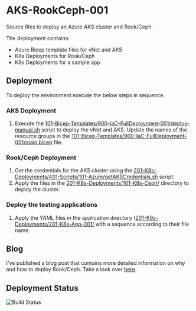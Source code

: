 # AKS-RookCeph-001
Source files to deploy an Azure AKS cluster and Rook/Ceph.

The deployment contains:
* Azure Bicep template files for vNet and AKS
* K8s Deployments for Rook/Ceph
* K8s Deployments for a sample app

## Deployment
To deploy the environment execute the below steps in sequence.

### AKS Deployment
1. Execute the [101-Bicep-Templates/900-IaC-FullDeployment-001/deploy-manual.sh](https://github.com/cpolydorou/K8sSamples/blob/main/125-AKS-RookCeph-001/101-Bicep-Templates/900-IaC-FullDeployment-001/deploy-manual.sh) script to deploy the vNet and AKS. Update the names of the resource groups in the [101-Bicep-Templates/900-IaC-FullDeployment-001/main.bicep](https://github.com/cpolydorou/K8sSamples/blob/main/125-AKS-RookCeph-001/101-Bicep-Templates/900-IaC-FullDeployment-001/main.bicep) file.

### Rook/Ceph Deployment
1. Get the credentials for the AKS cluster using the [201-K8s-Deployments/401-Scripts/101-Azure/getAKSCredentials.sh](https://github.com/cpolydorou/K8sSamples/blob/main/125-AKS-RookCeph-001/201-K8s-Deployments/401-Scripts/101-Azure/getAKSCredentials.sh) script.
2. Apply the files in the [201-K8s-Deployments/101-K8s-Ceph/](https://github.com/cpolydorou/K8sSamples/blob/main/125-AKS-RookCeph-001/201-K8s-Deployments/101-K8s-Ceph) directory to deploy the cluster.

### Deploy the testing applications
1. Apply the YAML files in the application directory ([201-K8s-Deployments/201-K8s-App-001/](https://github.com/cpolydorou/K8sSamples/tree/main/125-AKS-RookCeph-001/201-K8s-Deployments/201-K8s-App) with a sequence according to their file name.

## Blog
I've published a blog post that contains more detailed information on why and how to deploy Rook/Ceph. Take a look over [here](https://blog.cpolydorou.net/2022/05/high-performance-k8s-storage-with-rook.html).

## Deployment Status
![Build Status](https://vsrm.dev.azure.com/christospolydorou/_apis/public/Release/badge/a8001c7b-70d1-4fd4-b4b5-ab1a8bbbc570/2/2)
